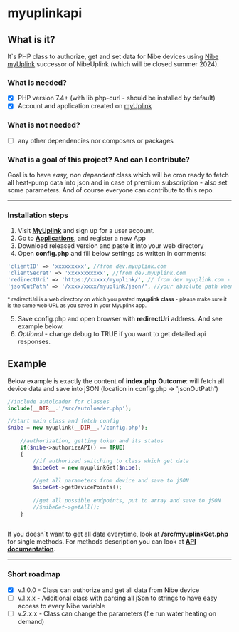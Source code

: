 # myuplinkapi

## What is it?

It`s PHP class to authorize, get and set data for Nibe devices using [Nibe myUplink](https://www.myuplink.com/) successor of NibeUplink (which will be closed summer 2024).

### What is needed?

- [x] PHP version 7.4+ (with lib php-curl - should be installed by default)
- [x]  Account and application created on [myUplink](https://dev.myuplink.com/login)

### What is not needed?

- [ ] any other dependencies nor composers or packages

### What is a goal of this project? And can I contribute?

Goal is to have *easy, non dependent* class which will be cron ready to fetch all heat-pump data into json and in case of premium subscription - also set some parameters. And of course everyone can contribute to this repo.

---

### Installation steps

1. Visit  [**MyUplink**](https://myuplink.com/register)  and sign up for a user account.
2. Go to  [**Applications**](https://dev.myuplink.com/apps), and register a new App
3. Download released version and paste it into your web directory
4. Open **config.php** and fill below settings as written in comments:

```php
'clientID' => 'xxxxxxxxx', //from dev.myuplink.com
'clientSecret' => 'xxxxxxxxxxx', //from dev.myuplink.com
'redirectUri' => 'https://xxxxx/myuplink/', // from dev.myuplink.com - your absolute path where index.php is stored
'jsonOutPath' => '/xxxx/xxxx/myuplink/json/', //your absolute path when you will store json files as well as token.json

```

<sub>* redirectUri is a web directory on which you pasted **myuplink class** - please make sure it is the same web URL as you saved in your Myuplink app.</sub>

5. Save config.php and open browser with **redirectUri** address. And see example below.
6. *Optional* - change debug to TRUE if you want to get detailed api responses.

## Example

Below example is exactly the content of **index.php**
**Outcome**: will fetch all device data and save into jSON (location in config.php -> 'jsonOutPath')

```php
//include autoloader for classes
include(__DIR__.'/src/autoloader.php');

//start main class and fetch config
$nibe = new myuplink(__DIR__.'/config.php'); 
    
    //authorization, getting token and its status
    if($nibe->authorizeAPI() == TRUE)
    {
        //if authorized switching to class which get data
        $nibeGet = new myuplinkGet($nibe);
        
        //get all parameters from device and save to jSON
        $nibeGet->getDevicePoints();
        
        //get all possible endpoints, put to array and save to jSON 
        //$nibeGet->getAll();
    }
  
```

If you doesn`t want to get all data everytime, look at **/src/myuplinkGet.php** for single methods.
For methods description you can look at [**API documentation**](https://api.myuplink.com/swagger/index.html).

---

### Short roadmap

- [x] v.1.0.0 - Class can authorize and get all data from Nibe device
- [ ] v.1.x.x - Additional class with parsing all jSon to strings to have easy access to every Nibe variable
- [ ] v.2.x.x - Class can change the parameters (f.e run water heating on demand)
